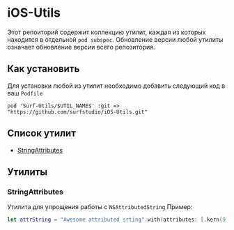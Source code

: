 # iOS-Utils

Этот репоиторий содержит коллекцию утилит, каждая из которых находится в отдельной `pod subspec`. 
Обновление версии любой утилиты означает обновление версии всего репозитория.

## Как установить

Для установки любой из утилит необходимо добавить следующий код в ваш `Podfile`

`pod 'Surf-Utils/$UTIL_NAME$' :git => "https://github.com/surfstudio/iOS-Utils.git"`

## Список утилит

- [StringAttributes](#stringattributes)


## Утилиты

### StringAttributes

Утилита для упрощения работы с `NSAttributedString`
Пример:
```Swift
let attrString = "Awesome attributed srting".with(attributes: [.kern(9), lineHeight(20)])
```
